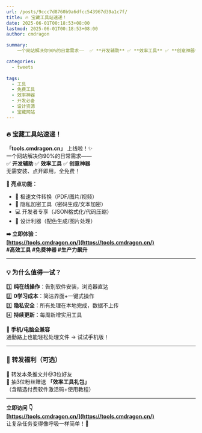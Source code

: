 ```yaml
---
url: /posts/9ccc7d8760b9a6dfcc543967d39a1c7f/
title: 🔥 宝藏工具站速递！  
date: 2025-06-01T00:18:53+08:00  
lastmod: 2025-06-01T00:18:53+08:00  
author: cmdragon   

summary: 
    一个网站解决你90%的日常需求——  ✅ **开发辅助** ✅ **效率工具** ✅ **创意神器**  无需安装、点开即用，全免费！

categories:
  - tweets
  
tags:
  - 工具
  - 免费工具
  - 效率神器
  - 开发必备
  - 设计资源
  - 宝藏网站
---
```


### 🔥 宝藏工具站速递！  
**「tools.cmdragon.cn」** 上线啦！✨  
一个网站解决你90%的日常需求——  
✅ **开发辅助** ✅ **效率工具** ✅ **创意神器**  
无需安装、点开即用，全免费！  

**🌟 亮点功能：**  
- 📁 极速文件转换（PDF/图片/视频）  
- 🔐 隐私加密工具（密码生成/文本加密）  
- 💻 开发者专享（JSON格式化/代码压缩）  
- 🎨 设计利器（配色生成/图片处理）  

**➡️ 立即体验：**  
**[https://tools.cmdragon.cn/](https://tools.cmdragon.cn/)**  
**#高效工具 #免费神器 #生产力飙升**

---

### 💡 为什么值得一试？  
1️⃣ **纯在线操作**：告别软件安装，浏览器直达  
2️⃣ **0学习成本**：简洁界面+一键式操作  
3️⃣ **隐私安全**：所有处理在本地完成，数据不上传  
4️⃣ **持续更新**：每周新增实用工具  

**📱 手机/电脑全兼容**  
通勤路上也能轻松处理文件 → 试试手机版！  

---

### 📣 转发福利（可选）  
🔁 转发本条推文并@3位好友  
🎁 抽3位粉丝赠送 **「效率工具礼包」**  
（含精选付费软件激活码+使用教程）  

---


**立即访问 👇**  
**[https://tools.cmdragon.cn/](https://tools.cmdragon.cn/)**  
让复杂任务变得像呼吸一样简单！💨  